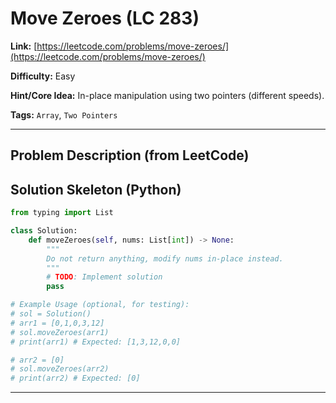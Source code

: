 # Move Zeroes (LC 283)

**Link:** [https://leetcode.com/problems/move-zeroes/](https://leetcode.com/problems/move-zeroes/)

**Difficulty:** Easy

**Hint/Core Idea:**
In-place manipulation using two pointers (different speeds).

**Tags:** `Array`, `Two Pointers`

---
## Problem Description (from LeetCode)

<!-- Placeholder for the full problem description from LeetCode.
     Copy the problem description here from the LeetCode page for easy reference.
     Example: Given an integer array nums, move all 0's to the end of it while maintaining the relative order of the non-zero elements.
-->


## Solution Skeleton (Python)

```python
from typing import List

class Solution:
    def moveZeroes(self, nums: List[int]) -> None:
        """
        Do not return anything, modify nums in-place instead.
        """
        # TODO: Implement solution
        pass

# Example Usage (optional, for testing):
# sol = Solution()
# arr1 = [0,1,0,3,12]
# sol.moveZeroes(arr1)
# print(arr1) # Expected: [1,3,12,0,0]

# arr2 = [0]
# sol.moveZeroes(arr2)
# print(arr2) # Expected: [0]
```
---
